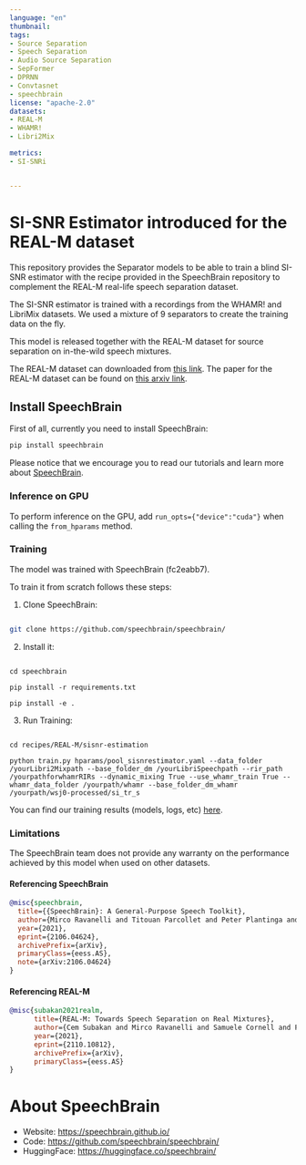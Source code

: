 ```yaml
---
language: "en"
thumbnail:
tags:
- Source Separation
- Speech Separation
- Audio Source Separation
- SepFormer
- DPRNN
- Convtasnet
- speechbrain
license: "apache-2.0"
datasets:
- REAL-M
- WHAMR!
- Libri2Mix

metrics:
- SI-SNRi


---
```



# SI-SNR Estimator introduced for the REAL-M dataset

This repository provides the Separator models to be able to train a blind SI-SNR estimator with the recipe provided in the SpeechBrain repository to complement the REAL-M real-life speech separation dataset. 

The SI-SNR estimator is trained with a recordings from the WHAMR! and LibriMix datasets. We used a mixture of 9 separators to create the training data on the fly. 

This model is released together with the REAL-M dataset for source separation on in-the-wild speech mixtures. 

The REAL-M dataset can downloaded from [this link](https://sourceseparationresearch.com/static/REAL-M-v0.1.0.tar.gz).
The paper for the REAL-M dataset can be found on [this arxiv link](https://arxiv.org/pdf/2110.10812.pdf). 

## Install SpeechBrain

First of all, currently you need to install SpeechBrain:

```bash
pip install speechbrain
```

Please notice that we encourage you to read our tutorials and learn more about [SpeechBrain](https://speechbrain.github.io).


### Inference on GPU
To perform inference on the GPU, add  `run_opts={"device":"cuda"}`  when calling the `from_hparams` method.

### Training

The model was trained with SpeechBrain (fc2eabb7).

To train it from scratch follows these steps:

1. Clone SpeechBrain:

```bash

git clone https://github.com/speechbrain/speechbrain/

```

2. Install it:

```

cd speechbrain

pip install -r requirements.txt

pip install -e .

```

3. Run Training:

```

cd recipes/REAL-M/sisnr-estimation

python train.py hparams/pool_sisnrestimator.yaml --data_folder /yourLibri2Mixpath --base_folder_dm /yourLibriSpeechpath --rir_path /yourpathforwhamrRIRs --dynamic_mixing True --use_whamr_train True --whamr_data_folder /yourpath/whamr --base_folder_dm_whamr /yourpath/wsj0-processed/si_tr_s

```

You can find our training results (models, logs, etc) [here](https://drive.google.com/drive/folders/1NGncbjvLeGfbUqmVi6ej-NH9YQn5vBmI).


### Limitations
The SpeechBrain team does not provide any warranty on the performance achieved by this model when used on other datasets.

#### Referencing SpeechBrain

```bibtex
@misc{speechbrain,
  title={{SpeechBrain}: A General-Purpose Speech Toolkit},
  author={Mirco Ravanelli and Titouan Parcollet and Peter Plantinga and Aku Rouhe and Samuele Cornell and Loren Lugosch and Cem Subakan and Nauman Dawalatabad and Abdelwahab Heba and Jianyuan Zhong and Ju-Chieh Chou and Sung-Lin Yeh and Szu-Wei Fu and Chien-Feng Liao and Elena Rastorgueva and François Grondin and William Aris and Hwidong Na and Yan Gao and Renato De Mori and Yoshua Bengio},
  year={2021},
  eprint={2106.04624},
  archivePrefix={arXiv},
  primaryClass={eess.AS},
  note={arXiv:2106.04624}
}
```

#### Referencing REAL-M

```bibtex
@misc{subakan2021realm,
      title={REAL-M: Towards Speech Separation on Real Mixtures}, 
      author={Cem Subakan and Mirco Ravanelli and Samuele Cornell and François Grondin},
      year={2021},
      eprint={2110.10812},
      archivePrefix={arXiv},
      primaryClass={eess.AS}
}
``` 

# **About SpeechBrain**
- Website: https://speechbrain.github.io/
- Code: https://github.com/speechbrain/speechbrain/
- HuggingFace: https://huggingface.co/speechbrain/
